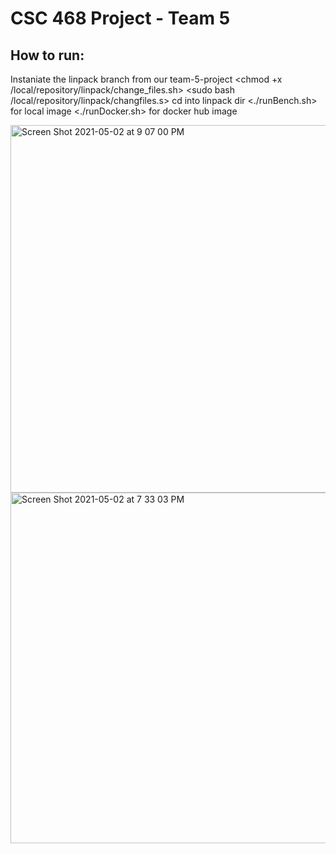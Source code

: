 # CSC 468 Project - Team 5

## How to run:

Instaniate the linpack branch from our team-5-project
<chmod +x /local/repository/linpack/change_files.sh>
<sudo bash /local/repository/linpack/changfiles.s>
cd into linpack dir
<./runBench.sh> for local image
<./runDocker.sh> for docker hub image



<img width="588" alt="Screen Shot 2021-05-02 at 9 07 00 PM" src="https://user-images.githubusercontent.com/60268699/116836301-faba7d00-ab93-11eb-97aa-c7ef79be784c.png">

<img width="561" alt="Screen Shot 2021-05-02 at 7 33 03 PM" src="https://user-images.githubusercontent.com/60268699/116836308-fe4e0400-ab93-11eb-835c-0713a1267e82.png">



